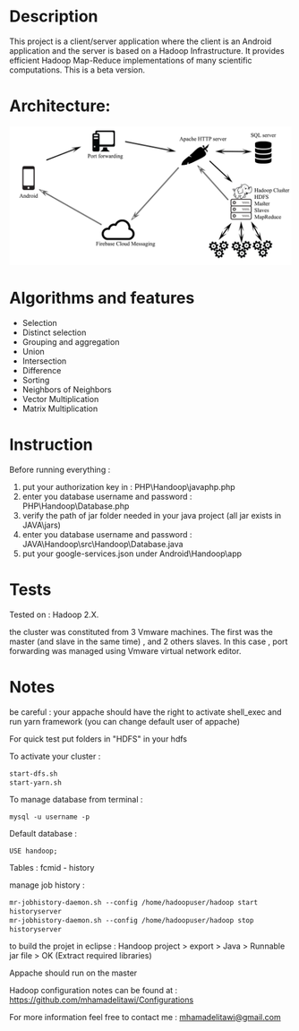 Description 
============
This project is a client/server application where the client is an Android application and the server is based on a Hadoop Infrastructure. It provides efficient Hadoop Map-Reduce implementations of many scientific computations.
This is a beta version.

Architecture:
=============
![Handoop Architecture](https://github.com/mhamadelitawi/Handoop/blob/master/architecture.png)



Algorithms and features
======================
* Selection
* Distinct selection
* Grouping and aggregation
* Union
* Intersection
* Difference 
* Sorting 
* Neighbors of Neighbors
* Vector Multiplication
* Matrix Multiplication

Instruction 
============
Before running everything : 
1. put your authorization key in : PHP\Handoop\javaphp.php
2. enter you database username and password : PHP\Handoop\Database.php
3. verify the path of jar folder needed in your java project (all jar exists in JAVA\jars)
4. enter you database username and password : JAVA\Handoop\src\Handoop\Database.java
5. put your google-services.json under Android\Handoop\app

Tests
=======
Tested on : Hadoop 2.X.

the cluster was constituted from 3 Vmware machines. The first was the master (and slave in the same time) , and 2 others slaves.
In this case , port forwarding was managed using Vmware virtual network editor.

Notes
=======

be careful : your appache should have the right to activate shell_exec and  run yarn framework (you can change default user of appache)

For quick test put folders in "HDFS" in your hdfs

To activate your cluster :
```
start-dfs.sh
start-yarn.sh
```

To manage database from terminal :
```
mysql -u username -p
```

Default database : 
```
USE handoop;
```
Tables : fcmid - history


manage job history : 
```
mr-jobhistory-daemon.sh --config /home/hadoopuser/hadoop start historyserver
mr-jobhistory-daemon.sh --config /home/hadoopuser/hadoop stop historyserver
```

to build the projet in eclipse :
Handoop project >  export >  Java > Runnable jar file > OK  (Extract required libraries)


Appache should run on the master

Hadoop configuration notes can be found at : https://github.com/mhamadelitawi/Configurations

For more information feel free to contact me : mhamadelitawi@gmail.com 
